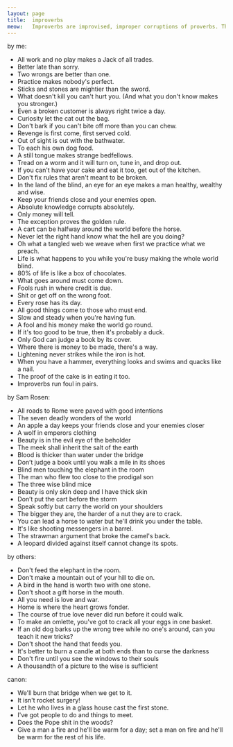 ```yaml
---
layout: page
title:  improverbs
meow:   Improverbs are improvised, improper corruptions of proverbs. They're related to malaphors, but better.
---
```


by me:

- All work and no play makes a Jack of all trades.
- Better late than sorry.
- Two wrongs are better than one.
- Practice makes nobody's perfect.
- Sticks and stones are mightier than the sword.
- What doesn't kill you can't hurt you. (And what you don't know makes you stronger.)
- Even a broken customer is always right twice a day.
- Curiosity let the cat out the bag.
- Don't bark if you can't bite off more than you can chew.
- Revenge is first come, first served cold.
- Out of sight is out with the bathwater.
- To each his own dog food.
- A still tongue makes strange bedfellows.
- Tread on a worm and it will turn on, tune in, and drop out.
- If you can't have your cake and eat it too, get out of the kitchen.
- Don't fix rules that aren't meant to be broken.
- In the land of the blind, an eye for an eye makes a man healthy, wealthy and wise.
- Keep your friends close and your enemies open.
- Absolute knowledge corrupts absolutely.
- Only money will tell.
- The exception proves the golden rule.
- A cart can be halfway around the world before the horse.
- Never let the right hand know what the hell are you doing?
- Oh what a tangled web we weave when first we practice what we preach.
- Life is what happens to you while you're busy making the whole world blind.
- 80% of life is like a box of chocolates.
- What goes around must come down.
- Fools rush in where credit is due.
- Shit or get off on the wrong foot.
- Every rose has its day.
- All good things come to those who must end.
- Slow and steady when you're having fun.
- A fool and his money make the world go round.
- If it's too good to be true, then it's probably a duck.
- Only God can judge a book by its cover.
- Where there is money to be made, there's a way.
- Lightening never strikes while the iron is hot.
- When you have a hammer, everything looks and swims and quacks like a nail.
- The proof of the cake is in eating it too.
- Improverbs run foul in pairs.

by Sam Rosen:

- All roads to Rome were paved with good intentions
- The seven deadly wonders of the world
- An apple a day keeps your friends close and your enemies closer
- A wolf in emperors clothing
- Beauty is in the evil eye of the beholder
- The meek shall inherit the salt of the earth
- Blood is thicker than water under the bridge
- Don’t judge a book until you walk a mile in its shoes
- Blind men touching the elephant in the room
- The man who flew too close to the prodigal son
- The three wise blind mice
- Beauty is only skin deep and I have thick skin
- Don’t put the cart before the storm
- Speak softly but carry the world on your shoulders
- The bigger they are, the harder of a nut they are to crack.
- You can lead a horse to water but he'll drink you under the table.
- It's like shooting messengers in a barrel.
- The strawman argument that broke the camel's back.
- A leopard divided against itself cannot change its spots.

by others:

- Don't feed the elephant in the room.
- Don't make a mountain out of your hill to die on.
- A bird in the hand is worth two with one stone.
- Don't shoot a gift horse in the mouth.
- All you need is love and war.
- Home is where the heart grows fonder.
- The course of true love never did run before it could walk.
- To make an omlette, you've got to crack all your eggs in one basket.
- If an old dog barks up the wrong tree while no one's around, can you teach it new tricks?
- Don't shoot the hand that feeds you.
- It's better to burn a candle at both ends than to curse the darkness
- Don't fire until you see the windows to their souls
- A thousandth of a picture to the wise is sufficient

canon:

- We'll burn that bridge when we get to it.
- It isn't rocket surgery!
- Let he who lives in a glass house cast the first stone.
- I've got people to do and things to meet.
- Does the Pope shit in the woods?
- Give a man a fire and he'll be warm for a day; set a man on fire and he'll be warm for the rest of his life.
